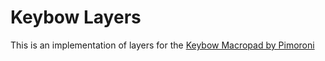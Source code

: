 # Keybow Layers

This is an implementation of layers for the [Keybow Macropad by Pimoroni](https://shop.pimoroni.com/products/keybow)

